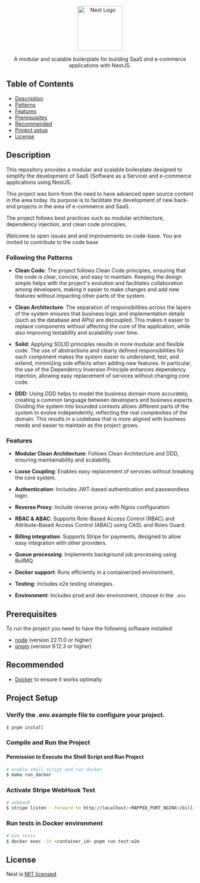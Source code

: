 <p align="center">
  <a href="http://nestjs.com/" target="blank"><img src="https://nestjs.com/img/logo-small.svg" width="120" alt="Nest Logo" /></a>
</p>

[circleci-image]: https://img.shields.io/circleci/build/github/nestjs/nest/master?token=abc123def456
[circleci-url]: https://circleci.com/gh/nestjs/nest

<p align="center">A modular and scalable boilerplate for building SaaS and e-commerce applications with NestJS.
</p>

## Table of Contents

- [Description](#description)
- [Patterns](#patterns)
- [Features](#features)
- [Prerequisites](#prerequisites)
- [Recommended](#recommended)
- [Project setup](#project-setup)
- [License](#license)

## Description

This repository provides a modular and scalable boilerplate designed to simplify the development of SaaS (Software as a Service) and e-commerce applications using NestJS.

This project was born from the need to have advanced open source content in the area today. Its purpose is to facilitate the development of new back-end projects in the area of ​​e-commerce and SaaS.

The project follows best practices such as modular architecture, dependency injection, and clean code principles.

Welcome to open issues and and improvements on code-base. You are invited to contribute to the code base

### Following the Patterns

- **Clean Code**: The project follows Clean Code principles, ensuring that the code is clear, concise, and easy to maintain. Keeping the design simple helps with the project's evolution and facilitates collaboration among developers, making it easier to make changes and add new features without impacting other parts of the system.

- **Clean Architecture**: The separation of responsibilities across the layers of the system ensures that business logic and implementation details (such as the database and APIs) are decoupled. This makes it easier to replace components without affecting the core of the application, while also improving testability and scalability over time.

- **Solid**: Applying SOLID principles results in more modular and flexible code. The use of abstractions and clearly defined responsibilities for each component makes the system easier to understand, test, and extend, minimizing side effects when adding new features. In particular, the use of the Dependency Inversion Principle enhances dependency injection, allowing easy replacement of services without changing core code.

- **DDD**: Using DDD helps to model the business domain more accurately, creating a common language between developers and business experts. Dividing the system into bounded contexts allows different parts of the system to evolve independently, reflecting the real complexities of the domain. This results in a codebase that is more aligned with business needs and easier to maintain as the project grows.

### Features

- **Modular Clean Architecture**: Follows Clean Architecture and DDD, ensuring maintainability and scalability.

- **Loose Coupling**: Enables easy replacement of services without breaking the core system.

- **Authentication**: Includes JWT-based authentication and passwordless login.

- **Reverse Proxy**: Include reverse proxy with Ngnix configuration

- **RBAC & ABAC**: Supports Role-Based Access Control (RBAC) and Attribute-Based Access Control (ABAC) using CASL and Roles Guard.

- **Billing integration**: Supports Stripe for payments, designed to allow easy integration with other providers.

- **Queue processing**: Implements background job processing using BullMQ.

- **Docker support**: Runs efficiently in a containerized environment.

- **Testing**: Includes e2e testing strategies.

- **Environment**: Includes prod and dev environment, choose in the `.env`

## Prerequisites

To run the project you need to have the following software installed:

- [node](https://nodejs.org) (version 22.11.0 or higher)
- [pnpm](https://pnpm.io) (version 9.12.3 or higher)

## Recommended

- [Docker](https://www.docker.com/) to ensure it works optimally

## Project Setup

### Verify the .env.example file to configure your project.

```bash
$ pnpm install
```

### Compile and Run the Project

#### Permission to Execute the Shell Script and Run Project

```bash
# enable shell script and run docker
$ make run_docker
```

### Activate Stripe WebHook Test

```bash
# webhook
$ stripe listen --forward-to http://localhost:<MAPPED_PORT_NGINX>/billing/webhook
```

### Run tests in Docker environment

```bash
# e2e tests
$ docker exec -it <container_id> pnpm run test:e2e
```

## License

Nest is [MIT licensed](https://github.com/nestjs/nest/blob/master/LICENSE).
